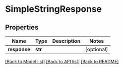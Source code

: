 # SimpleStringResponse

## Properties
Name | Type | Description | Notes
------------ | ------------- | ------------- | -------------
**response** | **str** |  | [optional] 

[[Back to Model list]](../README.md#documentation-for-models) [[Back to API list]](../README.md#documentation-for-api-endpoints) [[Back to README]](../README.md)



